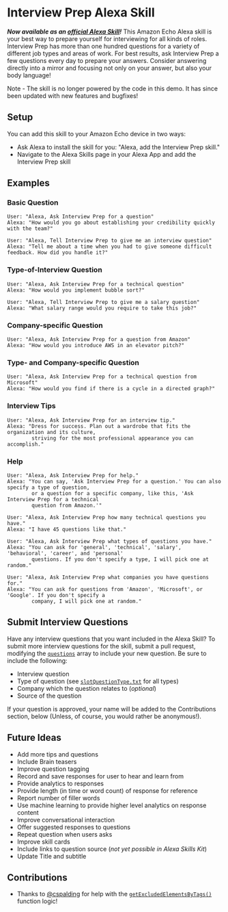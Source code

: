 # Interview Prep Alexa Skill
__*Now available as an [official Alexa Skill](https://www.amazon.com/Alexander-King-Interview-Prep/dp/B01LW7L2VD)!*__ This Amazon Echo Alexa skill is your best way to prepare yourself for interviewing for all kinds of roles. Interview Prep has more than one hundred questions for a variety of different job types and areas of work. For best results, ask Interview Prep a few questions every day to prepare your answers. Consider answering directly into a mirror and focusing not only on your answer, but also your body language!

Note - The skill is no longer powered by the code in this demo. It has since been updated with new features and bugfixes!

## Setup
You can add this skill to your Amazon Echo device in two ways:
* Ask Alexa to install the skill for you: "Alexa, add the Interview Prep skill."
* Navigate to the Alexa Skills page in your Alexa App and add the Interview Prep skill

## Examples
### Basic Question
```
User: "Alexa, Ask Interview Prep for a question"
Alexa: "How would you go about establishing your credibility quickly with the team?"
```
```
User: "Alexa, Tell Interview Prep to give me an interview question"
Alexa: "Tell me about a time when you had to give someone difficult feedback. How did you handle it?"
```
### Type-of-Interview Question
```
User: "Alexa, Ask Interview Prep for a technical question"
Alexa: "How would you implement bubble sort?"
```
```
User: "Alexa, Tell Interview Prep to give me a salary question"
Alexa: "What salary range would you require to take this job?"
```
### Company-specific Question
```
User: "Alexa, Ask Interview Prep for a question from Amazon"
Alexa: "How would you introduce AWS in an elevator pitch?"
```
### Type- and Company-specific Question
```
User: "Alexa, Ask Interview Prep for a technical question from Microsoft"
Alexa: "How would you find if there is a cycle in a directed graph?"
```
### Interview Tips
```
User: "Alexa, Ask Interview Prep for an interview tip."
Alexa: "Dress for success. Plan out a wardrobe that fits the organization and its culture,
        striving for the most professional appearance you can accomplish."
```
### Help
```
User: "Alexa, Ask Interview Prep for help."
Alexa: "You can say, 'Ask Interview Prep for a question.' You can also specify a type of question,
        or a question for a specific company, like this, 'Ask Interview Prep for a technical
        question from Amazon.'"
```
```
User: "Alexa, Ask Interview Prep how many technical questions you have."
Alexa: "I have 45 questions like that."
```
```
User: "Alexa, Ask Interview Prep what types of questions you have."
Alexa: "You can ask for 'general', 'technical', 'salary', 'behavioral', 'career', and 'personal'
        questions. If you don't specify a type, I will pick one at random."
```
```
User: "Alexa, Ask Interview Prep what companies you have questions for."
Alexa: "You can ask for questions from 'Amazon', 'Microsoft', or 'Google'. If you don't specify a
        company, I will pick one at random."
```
## Submit Interview Questions
Have any interview questions that you want included in the Alexa Skill? To submit more interview questions for the skill, submit a pull request, modifying the [`questions`](../master/src/index.js) array to include your new question. Be sure to include the following:
* Interview question
* Type of question (see [`slotQuestionType.txt`](../master/speechAssets/slotQuestionType.txt) for all types)
* Company which the question relates to (*optional*)
* Source of the question

If your question is approved, your name will be added to the Contributions section, below (Unless, of course, you would rather be anonymous!).

## Future Ideas
* Add more tips and questions
 * Include Brain teasers
 * Improve question tagging
* Record and save responses for user to hear and learn from
* Provide analytics to responses
 * Provide length (in time or word count) of response for reference
 * Report number of filler words
 * Use machine learning to provide higher level analytics on response content
* Improve conversational interaction
 * Offer suggested responses to questions
 * Repeat question when users asks
* Improve skill cards
 * Include links to question source (*not yet possible in Alexa Skills Kit*)
 * Update Title and subtitle

## Contributions
* Thanks to [@cspalding](https://github.com/cspalding) for help with the [`getExcludedElementsByTags()`](../master/src/index.js) function logic!
